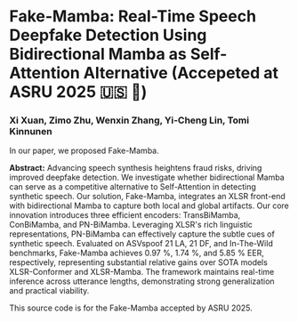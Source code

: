 # Fake-Mamba: Real-Time Speech Deepfake Detection Using Bidirectional Mamba as Self-Attention Alternative (Accepeted at ASRU 2025 🇺🇸 🌴)
### Xi Xuan, Zimo Zhu, Wenxin Zhang, Yi-Cheng Lin, Tomi Kinnunen
In our paper, we proposed Fake-Mamba.

**Abstract:** 
Advancing speech synthesis heightens fraud risks, driving improved deepfake detection. We investigate whether bidirectional Mamba can serve as a competitive alternative to Self-Attention in detecting synthetic speech. Our solution, Fake-Mamba, integrates an XLSR front-end with bidirectional Mamba to capture both local and global artifacts. Our core innovation introduces three efficient encoders: TransBiMamba, ConBiMamba, and PN-BiMamba. Leveraging XLSR's rich linguistic representations, PN-BiMamba can effectively capture the subtle cues of synthetic speech. Evaluated on ASVspoof 21 LA, 21 DF, and In-The-Wild benchmarks, Fake-Mamba achieves 0.97 \%, 1.74 \%, and 5.85 \% EER, respectively, representing substantial relative gains over SOTA models XLSR-Conformer and XLSR-Mamba. The framework maintains real-time inference across utterance lengths, demonstrating strong generalization and practical viability.

This source code is for the Fake-Mamba accepted by ASRU 2025.
